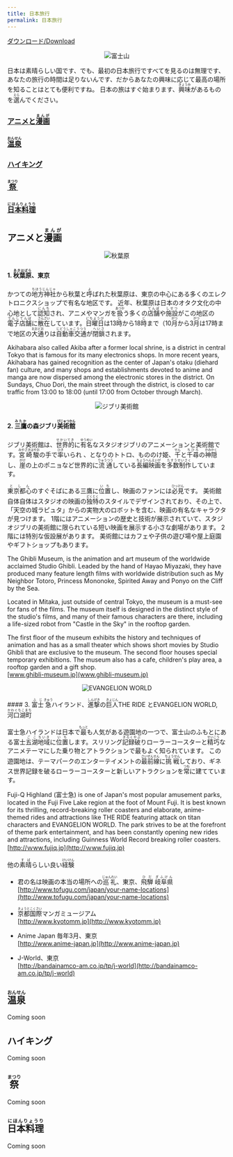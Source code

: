 ```yaml
---
title: 日本旅行
permalink: 日本旅行
---
```


[ダウンロード/Download](assets/travel_japan.pdf)

<p align="center">
  <img src="assets/travel/image001.jpg" alt="富士山"/>
</p>

日本は素晴らしい国です、でも、最初の日本旅行ですべてを見るのは無理です、あなたの旅行の時間は足りないんです、だからあなたの興味に応じて最高の場所を知ることはとても便利ですね。
日本の旅はすぐ始まります、<ruby>興味<rt>きょうみ</rt></ruby>があるものを<ruby>選<rt>えら</rt></ruby>んでください。

### [アニメと<ruby>漫画<rt>まんが</rt></ruby>](#アニメと漫画)

### [<ruby>温泉<rt>おんせん</rt></ruby>](#温泉)

### [ハイキング](#ハイキング)

### [<ruby>祭<rt>まつり</rt></ruby>](#祭)

### [<ruby>日本料理<rt>にほんりょうり</rt></ruby>](#日本料理)


## <a name="アニメと漫画"></a>アニメと<ruby>漫画<rt>まんが</rt></ruby>

<p align="center">
  <img src="assets/travel/image002.jpg" alt="秋葉原"/>
</p>

#### 1. <ruby>秋葉原<rt>あきはばら</rt></ruby>、東京

かつての<ruby>地方神社<rt>ちほうじんじゃ</rt></ruby>から秋葉と<ruby>呼<rt>よ</rt></ruby>ばれた秋葉原は、東京の中心にある多くのエレクトロニクスショップで有名な地区です。 近年、秋葉原は日本のオタク文化の中心地として<ruby>認知<rt>にんち</rt></ruby>され、アニメやマンガを<ruby>扱<rt>あつか</rt></ruby>う多くの<ruby>店舗<rt>てんぽ</rt></ruby>や<ruby>施設<rt>しせつ</rt></ruby>がこの地区の<ruby>電子店舗<rt>でんしてんぽ</rt></ruby>に<ruby>散在<rt>さんざい</rt></ruby>しています。<ruby>日曜日<rp>(</rp><rt>にちようび</rt><rp>)</rp></ruby>は13<ruby>時<rp>(</rp><rt>じ</rt><rp>)</rp></ruby>から18<ruby>時<rp>(</rp><rt>じ</rt><rp>)</rp></ruby>まで（10<ruby>月<rp>(</rp><rt>がつ</rt><rp>)</rp><ruby>から3<ruby>月<rp>(</rp><rt>がつ</rt><rp>)</rp><ruby>は17時まで地区の<ruby>大通<rp>(</rp><rt>おおどお</rt><rp>)</rp></ruby>りは<ruby>自動車交通<rp>(</rp><rt>じどうしゃこうつう</rt><rp>)</rp></ruby>が<ruby>閉鎖<rp>(</rp><rt>へいさ</rt><rp>)</rp>されます。

Akihabara also called Akiba after a former local shrine, is a district in central Tokyo that is famous for its many electronics shops. In more recent years, Akihabara has gained recognition as the center of Japan's otaku (diehard fan) culture, and many shops and establishments devoted to anime and manga are now dispersed among the electronic stores in the district. On Sundays, Chuo Dori, the main street through the district, is closed to car traffic from 13:00 to 18:00 (until 17:00 from October through March).

<p align="center">
  <img src="assets/travel/image003.jpg" alt="ジブリ美術館"/>
</p>

#### 2. <ruby>三鷹<rp>(</rp><rt>みたか</rt><rp>)</rp></ruby>の森ジブリ<ruby>美術館<rp>(</rp><rt>びじゅつかん</rt><rp>)</rp></ruby>

 ジブリ美術館は、<ruby>世界的<rp>(</rp><rt>せかいてき</rt><rp>)</rp></ruby>に<ruby>有名<rp>(</rp><rt>ゆうめい</rt><rp>)</rp></ruby>なスタジオジブリのアニメーションと美術館です。<ruby>宮崎駿<rp>(</rp><rt>みやざきはやお</rt><rp>)</rp></ruby>の手で<ruby>率<rp>(</rp><rt>ひき</rt><rp>)</rp></ruby>いられ 、となりのトトロ、もののけ姫、<ruby>千<rp>(</rp><rt>せん</rt><rp>)</rp></ruby>と<ruby>千尋<rp>(</rp><rt>ちひろ</rt><rp>)</rp></ruby>の<ruby>神隠<rp>(</rp><rt>かみかく</rt><rp>)</rp></ruby>し、<ruby>崖<rp>(</rp><rt>がけ</rt><rp>)</rp></ruby>の上のポニョなど世界的に<ruby>流通<rp>(</rp><rt>りゅうつう</rt><rp>)</rp></ruby>している<ruby>長編映画<rp>(</rp><rt>ちょうへんえいが</rt><rp>)</rp></ruby>を<ruby>多数制作<rp>(</rp><rt>たすうせいさく</rt><rp>)</rp>しています。


 <ruby>東京都心<rp>(</rp><rt>としん</rt><rp>)</rp></ruby>のすぐそばにある三鷹に<ruby>位置<rp>(</rp><rt>いち</rt><rp>)</rp></ruby>し、映画のファンには<ruby>必見<rp>(</rp><rt>ひっけん</rt><rp>)</rp></ruby>です。 美術館自体自体はスタジオの映画の<ruby>独特<rp>(</rp><rt>どくとく</rt><rp>)</rp></ruby>のスタイルでデザインされており、その上で、「天空の城ラピュタ」からの実物大のロボットを含む、映画の有名なキャラクタが見つけます。
 1階にはアニメーションの歴史と技術が展示されていて、スタジオジブリの美術館に限られている短い映画を展示する小さな劇場があります。 2階には特別な仮設展があります。 美術館にはカフェや子供の遊び場や屋上庭園やギフトショップもあります。

 The Ghibli Museum, is the animation and art museum of the worldwide acclaimed Studio Ghibli. Leaded by the hand of Hayao Miyazaki, they have produced many feature length films with worldwide distribution such as My Neighbor Totoro, Princess Mononoke, Spirited Away and Ponyo on the Cliff by the Sea.

 Located in Mitaka, just outside of central Tokyo, the museum is a must-see for fans of the films. The museum itself is designed in the distinct style of the studio's films, and many of their famous characters are there, including a life-sized robot from "Castle in the Sky" in the rooftop garden.

 The first floor of the museum exhibits the history and techniques of animation and has as a small theater which shows short movies by Studio Ghibli that are exclusive to the museum. The second floor houses special temporary exhibitions. The museum also has a cafe, children's play area, a rooftop garden and a gift shop.  
 [www.ghibli-museum.jp](www.ghibli-museum.jp)

 <p align="center">
   <img src="assets/travel/image004.jpg" alt="EVANGELION WORLD"/>
 </p>
#### 3. <ruby>富士<rp>(</rp><rt>ふじ</rt><rp>)</rp>急<rp>(</rp><rt>きゅう</rt><rp>)</rp></ruby>ハイランド、<ruby>進撃<rp>(</rp><rt>しんげき</rt><rp>)</rp></ruby>の<ruby>巨人<rp>(</rp><rt>きょじん</rt><rp>)</rp></ruby>THE RIDE とEVANGELION WORLD, <ruby>河口湖町<rp>(</rp><rt>かわぐちこまち</rt><rp>)</rp></ruby>

富士急ハイランドは日本で<ruby>最<rp>(</rp><rt>もっと</rt><rp>)</rp></ruby>も人気がある遊園地の一つで、富士山のふもとにある富士<ruby>五湖<rp>(</rp><rt>ごこ</rt><rp>)</rp>地域<rp>(</rp><rt>ちいき</rt><rp>)</rp></ruby>に<ruby>位置<rp>(</rp><rt>いち</rt><rp>)</rp></ruby>します。スリリング<ruby>記録破<rp>(</rp><rt>きろくやぶ</rt><rp>)</rp></ruby>りローラーコースターと<ruby>精巧<rp>(</rp><rt>せいこう</rt><rp>)</rp></ruby>なアニメテーマにした乗り物とアトラクションで最もよく知られています。 この遊園地は、テーマパークのエンターテイメントの<ruby>最前線<rp>(</rp><rt>さいぜんせん</rt><rp>)</rp></ruby>に<ruby>挑戦<rp>(</rp><rt>ちょうせん</rt><rp>)</rp></ruby>しており、ギネス世界記録を破るローラーコースターと新しいアトラクションを<ruby>常<rp>(</rp><rt>つね</rt><rp>)</rp></ruby>に建てています。

Fuji-Q Highland (富士急) is one of Japan's most popular amusement parks, located in the Fuji Five Lake region at the foot of Mount Fuji. It is best known for its thrilling, record-breaking roller coasters and elaborate, anime- themed rides and attractions like THE RIDE featuring attack on titan characters and EVANGELION WORLD. The park strives to be at the forefront of theme park entertainment, and has been constantly opening new rides and attractions, including Guinness World Record breaking roller coasters.  
[http://ｗww.fujiq.jp](http://ｗww.fujiq.jp)


他の<ruby>素晴<rp>(</rp><rt>すば</rt><rp>)</rp></ruby>らしい良い<ruby>経験<rp>(</rp><rt>けいけん</rt><rp>)</rp></ruby>

* 君の名は映画の本当の場所への<ruby>巡礼<rp>(</rp><rt>じゅんれい</rt><rp>)</rp></ruby>、東京、<ruby>飛騨<rp>(</rp><rt>ひだ</rt><rp>)</rp></ruby> <ruby>岐阜県<rp>(</rp><rt>ぎふけん</rt><rp>)</rp></ruby>  
[http://www.tofugu.com/japan/your-name-locations](http://www.tofugu.com/japan/your-name-locations)

* <ruby>京都国際<rp>(</rp><rt>きょうとこくさい</rt><rp>)</rp></ruby>マンガミュージアム  
[http://www.kyotomm.jp](http://www.kyotomm.jp)

* Anime Japan 毎年3月、東京  
[http://www.anime-japan.jp](http://www.anime-japan.jp)

* J-World、東京  
[http://bandainamco-am.co.jp/tp/j-world](http://bandainamco-am.co.jp/tp/j-world)


## <a name="温泉"></a><ruby>温泉<rt>おんせん</rt></ruby>

Coming soon

## <a name="ハイキング"></a>ハイキング

Coming soon

## <a name="祭"></a><ruby>祭<rt>まつり</rt></ruby>

Coming soon

## <a name="日本料理"></a><ruby>日本料理<rt>にほんりょうり</rt></ruby>

Coming soon
